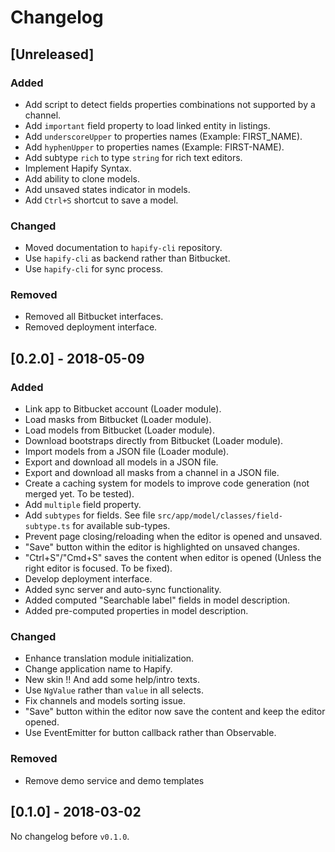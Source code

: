 # Changelog

## [Unreleased]

### Added
- Add script to detect fields properties combinations not supported by a channel.
- Add `important` field property to load linked entity in listings.
- Add `underscoreUpper` to properties names (Example: FIRST_NAME).
- Add `hyphenUpper` to properties names (Example: FIRST-NAME).
- Add subtype `rich` to type `string` for rich text editors.
- Implement Hapify Syntax.
- Add ability to clone models.
- Add unsaved states indicator in models.
- Add `Ctrl+S` shortcut to save a model.

### Changed
- Moved documentation to `hapify-cli` repository.
- Use `hapify-cli` as backend rather than Bitbucket.
- Use `hapify-cli` for sync process.

### Removed
- Removed all Bitbucket interfaces.
- Removed deployment interface.

## [0.2.0] - 2018-05-09

### Added
- Link app to Bitbucket account (Loader module).
- Load masks from Bitbucket (Loader module).
- Load models from Bitbucket (Loader module).
- Download bootstraps directly from Bitbucket (Loader module).
- Import models from a JSON file (Loader module).
- Export and download all models in a JSON file.
- Export and download all masks from a channel in a JSON file.
- Create a caching system for models to improve code generation (not merged yet. To be tested).
- Add `multiple` field property.
- Add `subtypes` for fields. See file `src/app/model/classes/field-subtype.ts` for available sub-types.
- Prevent page closing/reloading when the editor is opened and unsaved.
- "Save" button within the editor is highlighted on unsaved changes.
- "Ctrl+S"/"Cmd+S" saves the content when editor is opened (Unless the right editor is focused. To be fixed).
- Develop deployment interface.
- Added sync server and auto-sync functionality.
- Added computed "Searchable label" fields in model description.
- Added pre-computed properties in model description.

### Changed
- Enhance translation module initialization.
- Change application name to Hapify.
- New skin !! And add some help/intro texts.
- Use `NgValue` rather than `value` in all selects.
- Fix channels and models sorting issue.
- "Save" button within the editor now save the content and keep the editor opened.
- Use EventEmitter for button callback rather than Observable.

### Removed
- Remove demo service and demo templates

## [0.1.0] - 2018-03-02

No changelog before `v0.1.0`.
